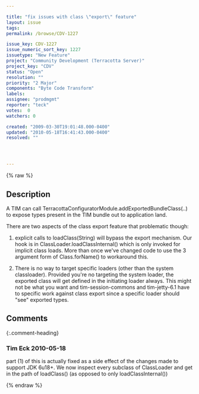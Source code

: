 ```yaml
---

title: "fix issues with class \"export\" feature"
layout: issue
tags: 
permalink: /browse/CDV-1227

issue_key: CDV-1227
issue_numeric_sort_key: 1227
issuetype: "New Feature"
project: "Community Development (Terracotta Server)"
project_key: "CDV"
status: "Open"
resolution: ""
priority: "2 Major"
components: "Byte Code Transform"
labels: 
assignee: "prodmgmt"
reporter: "teck"
votes:  0
watchers: 0

created: "2009-03-30T19:01:48.000-0400"
updated: "2010-05-18T16:41:43.000-0400"
resolved: ""




---
```


{% raw %}

## Description

<div markdown="1" class="description">

A TIM can call TerracottaConfiguratorModule.addExportedBundleClass(..) to expose types present in the TIM bundle out to application land. 

There are two aspects of the class export feature that problematic though:

1) explicit calls to loadClass(String) will bypass the export mechanism. Our hook is in ClassLoader.loadClassInternal() which is only invoked for implicit class loads. More than once we've changed code to use the 3 argument form of Class.forName() to workaround this.

2) There is no way to target specific loaders (other than the system classloader). Provided you're no targeting the system loader, the exported class will get defined in the initiating loader always. This might not be what you want and tim-session-commons and tim-jetty-6.1 have to specific work against class export since a specific loader should "see" exported types. 

</div>

## Comments


{:.comment-heading}
### **Tim Eck** <span class="date">2010-05-18</span>

<div markdown="1" class="comment">

part (1) of this is actually fixed as a side effect of the changes made to support JDK 6u18+. We now inspect every subclass of ClassLoader and get in the path of loadClass() (as opposed to only loadClassInternal())



</div>



{% endraw %}
